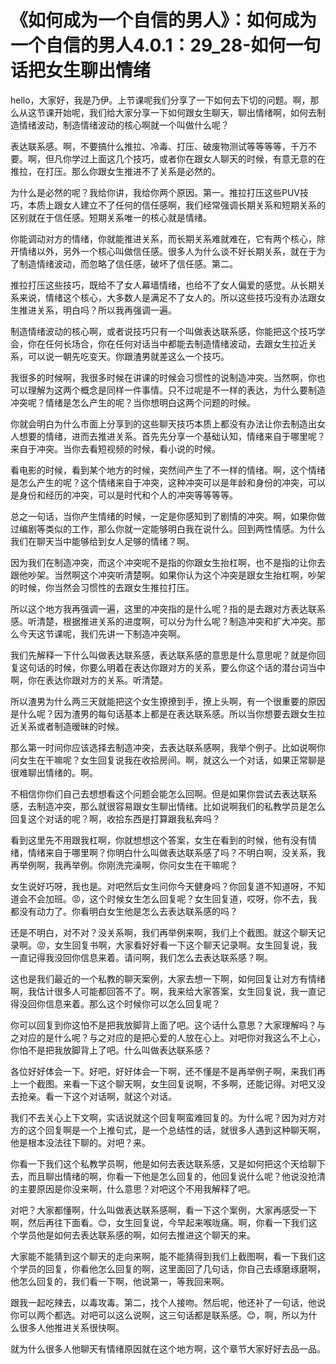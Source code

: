 # 《如何成为一个自信的男人》：如何成为一个自信的男人4.0.1：29_28-如何一句话把女生聊出情绪

hello，大家好，我是乃伊。上节课呢我们分享了一下如何去下切的问题。啊，那么从这节课开始呢，我们给大家分享一下如何跟女生聊天，聊出情绪啊，如何去制造情绪波动，制造情绪波动的核心啊就一个叫做什么呢？

表达联系感。啊，不要搞什么推拉、冷毒、打压、破废物测试等等等等，千万不要。啊，但凡你学过上面这几个技巧，或者你在跟女人聊天的时候，有意无意的在推拉，在打压。那么你跟女生推进不了关系是必然的。

为什么是必然的呢？我给你讲，我给你两个原因。第一。推拉打压这些PUV技巧，本质上跟女人建立不了任何的信任感啊，我们经常强调长期关系和短期关系的区别就在于信任感。短期关系唯一的核心就是情绪。

你能调动对方的情绪，你就能推进关系，而长期关系难就难在，它有两个核心，除开情绪以外，另外一个核心叫做信任感。很多人为什么谈不好长期关系，就在于为了制造情绪波动，而忽略了信任感，破坏了信任感。第二。

推拉打压这些技巧，既给不了女人幕墙情绪，也给不了女人偏爱的感觉。从长期关系来说，情绪这个核心，大多数人是满足不了女人的。所以这些技巧没有办法跟女生推进关系，明白吗？所以我再强调一遍。

制造情绪波动的核心啊，或者说技巧只有一个叫做表达联系感，你能把这个技巧学会，你在任何长场合，你在任何对话当中都能去制造情绪波动，去跟女生拉近关系，可以说一朝先吃变天。你跟渣男就差这么一个技巧。

我很多的时候啊，我很多时候在讲课的时候会习惯性的说制造冲突。当然啊，你也可以理解为这两个概念是同样一件事情。只不过呢是不一样的表达，为什么要制造冲突呢？情绪是怎么产生的呢？当你想明白这两个问题的时候。

你就会明白为什么市面上分享到的这些聊天技巧本质上都没有办法让你去制造出女人想要的情绪，进而去推进关系。首先先分享一个基础认知，情绪来自于哪里呢？来自于冲突。当你去看短视频的时候，看小说的时候。

看电影的时候，看到某个地方的时候，突然间产生了不一样的情绪。啊，这个情绪是怎么产生的呢？这个情绪来自于冲突，这种冲突可以是年龄和身份的冲突，可以是身份和经历的冲突，可以是时代和个人的冲突等等等等。

总之一句话，当你产生情绪的时候，一定是你感知到了剧情的冲突。啊，如果你做过编剧等类似的工作，那么你就一定能够明白我在说什么。回到两性情感。为什么我们在聊天当中能够给到女人足够的情绪？啊。

因为我们在制造冲突，而这个冲突呢不是指的你跟女生抬杠啊，也不是指的让你去跟他吵架。当然啊这个冲突听清楚啊。如果你认为这个冲突是跟女生抬杠啊，吵架的时候，你当然会习惯性的去跟女生推拉打压。

所以这个地方我再强调一遍，这里的冲突指的是什么呢？指的是去跟对方表达联系感。听清楚，根据推进关系的进度啊，可以分为什么呢？制造冲突和扩大冲突。那么今天这节课呢，我们先讲一下制造冲突啊。

我们先解释一下什么叫做表达联系感，表达联系感的意思是什么意思呢？就是你回复这句话的时候，你要么明着在表达你跟对方的关系，要么你这个话的潜台词当中啊，你在表达你跟对方的关系。听清楚。

所以渣男为什么两三天就能把这个女生撩撩到手，撩上头啊，有一个很重要的原因是什么呢？因为渣男的每句话基本上都是在表达联系感。所以当你想要去跟女生拉近关系或者制造暧昧的时候。

那么第一时间你应该选择去制造冲突，去表达联系感啊，我举个例子。比如说啊你问女生在干嘛呢？女生回复说我在收拾房间。啊，就这么一个对话，如果正常聊是很难聊出情绪的。啊。

不相信你你们自己去想想看这个问题会能怎么回啊。但是如果你尝试去表达联系感，去制造冲突，那么就很容易跟女生聊出情绪。比如说啊我们的私教学员是怎么回复这个对话的呢？啊，收拾东西是打算跟我私奔吗？

看到这里先不用跟我杠啊，你就想想这个答案，女生在看到的时候，他有没有情绪，情绪来自于哪里啊？你明白什么叫做表达联系感了吗？不明白啊，没关系，我再举例啊，我再举例。你刚洗完澡啊，你问女生在干嘛呢？

女生说好巧呀，我也是。对吧然后女生问你今天健身吗？你回复道不知道呀，不知道会不会加班。😡，这个时候女生怎么回复呢？女生回复道，哎呀，你不去，我都没有动力了。你看明白女生他是怎么去表达联系感的吗？

还是不明白，对不对？没关系啊，我们再举例来啊，我们上个截图。就这个聊天记录啊。😡，女生回复书啊，大家看好好看一下这个聊天记录啊。女生回复说，我一直记得我没回你信息来着。请问啊，我们怎么去表达联系感？啊。

这也是我们最近的一个私教的聊天案例，大家去想一下啊，如何回复让对方有情绪啊，我估计很多人可能都回答不了。啊，我来给大家答案，女生回复说，我一直记得没回你信息来着。那么这个时候你可以怎么回复呢？

你可以回复到你这怕不是把我放脚背上面了吧。这个话什么意思？大家理解吗？与之对应的是什么呢？与之对应的是把心爱的人放在心上。对吧你对我这么不上心，你怕不是把我放脚背上了吧。什么叫做表达联系感？

各位好好体会一下。好吧，好好体会一下啊，还不懂是不是再举例子啊，来我们再上一个截图。来看一下这个聊天啊，女生回复说啊，不多啊，还能记得。对吧又没去抢亲。看一下这个对话啊，就这个对话。

我们不去关心上下文啊，实话说就这个回复啊蛮难回复的。为什么呢？因为对方对方的这个回复啊是一个上推句式，是一个总结性的话，就很多人遇到这种聊天啊，他是根本没法往下聊的。对吧？来。

你看一下我们这个私教学员啊，他是如何去表达联系感，又是如何把这个天给聊下去，而且聊出情绪的啊，你看一下他是怎么回复的，他回复说什么呢？他说没抢清的主要原因是你没来啊，什么意思？对吧这个不用我解释了吧。

对吧？大家都懂啊，什么叫做表达联系感啊，看一下这个案例，大家再感受一下啊，然后再往下面看。😊，女生回复说，今早起来喉咙痛。啊，你看一下我们这个学员他是如何去表达联系感的啊，如何去推进这个聊天的来。

大家能不能猜到这个聊天的走向来啊，能不能猜得到我们上截图啊，看一下我们这个学员的回复，你看他怎么回复的啊，这里面回了几句话，你自己去琢磨琢磨啊，他怎么回复的，我们看一下啊，他说第一，等我回来啊。

跟我一起吃辣去，以毒攻毒。第二，找个人接吻。然后呢，他还补了一句话，他说你可以两个都选。对吧可以这么说啊，这三句话都是联系感。😊，啊，所以为什么很多人他推进关系很快啊。

就为什么很多人他聊天有情绪原因就在这个地方啊，这个章节大家好好去品一品。